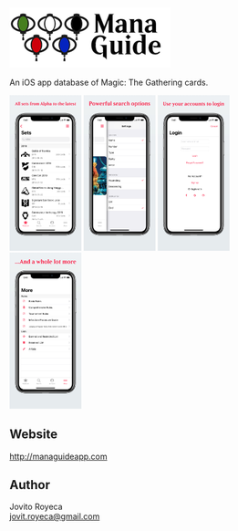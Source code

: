 ![Mana Guide](logo_with_words_4.png)

An iOS app database of Magic: The Gathering cards.

<img src="fastlane/screenshots/en-US/iPhone%20X-01Sets_framed.png" width="25%"> <img src="fastlane/screenshots/en-US/iPhone%20X-02Search_framed.png" width="25%"> <img src="fastlane/screenshots/en-US/iPhone%20X-03Account_framed.png" width="25%"> <img src="fastlane/screenshots/en-US/iPhone%20X-04More_framed.png" width="25%">

## Website
http://managuideapp.com

## Author
Jovito Royeca<br/>
jovit.royeca@gmail.com


